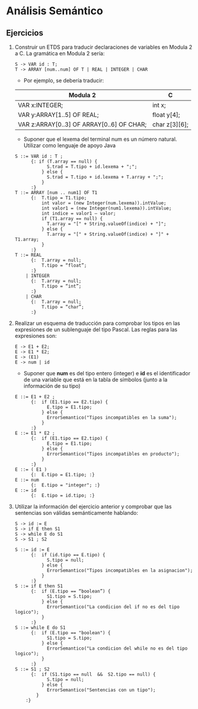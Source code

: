 # Análisis Semántico

## Ejercicios

1. Construir un ETDS para traducir declaraciones de variables en Modula 2 a C. La gramática en Modula 2 sería:

    ```grammar
    S -> VAR id : T;
    T -> ARRAY [num..num] OF T | REAL | INTEGER | CHAR
    ```

    * Por ejemplo, se debería traducir:

    | Modula 2 | C |
    | -- | -- |
    | VAR x:INTEGER; | int x; |
    | VAR y:ARRAY[1..5] OF REAL; | float y[4]; |
    | VAR z:ARRAY[0..3] OF ARRAY[0..6] OF CHAR; | char z\[3][6]; |

    * Suponer que el lexema del terminal num es un número natural. Utilizar como lenguaje de apoyo Java

    ```grammar
    S ::= VAR id : T ;
          {: if (T.array == null) {
                S.trad = T.tipo + id.lexema + ";";
              } else {
                S.trad = T.tipo + id.lexema + T.array + ";";
              }
          :}
    T ::= ARRAY [num .. num1] OF T1
          {:  T.tipo = T1.tipo;
              int valor = (new Integer(num.lexema)).intValue;
              int valor1 = (new Integer(num1.lexema)).intValue; 
              int indice = valor1 – valor;
              if (T1.array == null) {
                T.array = "[" + String.valueOf(indice) + "]";
              } else {
                T.array = "[" + String.valueOf(indice) + "]" + T1.array;
              }
          :}
    T ::= REAL
          {:  T.array = null;
              T.tipo = “float”;
          :}
        | INTEGER
          {:  T.array = null;
              T.tipo = “int”;
          :}
        | CHAR
          {:  T.array = null;
              T.tipo = “char”;
          :}
    ```

1. Realizar un esquema de traducción para comprobar los tipos en las expresiones de un sublenguaje del tipo Pascal. Las reglas para las expresiones son:

    ```grammar
    E -> E1 + E2;
    E -> E1 * E2;
    E -> (E1)
    E -> num | id
    ```

    * Suponer que **num** es del tipo entero (integer) e **id** es el identificador de una variable que está en la tabla de símbolos (junto a la información de su tipo)

    ```grammar
    E ::= E1 + E2 ;
          {:  if (E1.tipo == E2.tipo) {
                E.tipo = E1.tipo;
              } else {
                ErrorSemantico("Tipos incompatibles en la suma");
              }
          :}
    E ::= E1 * E2 ;
          {:  if (E1.tipo == E2.tipo) {
                E.tipo = E1.tipo;
              } else {
                ErrorSemantico("Tipos incompatibles en producto");
              }
          :}
    E ::= ( E1 )
          {:  E.tipo = E1.tipo; :}
    E ::= num
          {:  E.tipo = "integer"; :}
    E ::= id
          {:  E.tipo = id.tipo; :}
    ```

1. Utilizar la información del ejercicio anterior y comprobar que las sentencias son válidas semánticamente hablando:

    ```grammar
    S -> id := E
    S -> if E then S1
    S -> while E do S1
    S -> S1 ; S2
    ```

    ```grammar
    S ::= id := E
          {:  if (id.tipo == E.tipo) {
                S.tipo = null;
              } else {
                ErrorSemantico("Tipos incompatibles en la asignacion");
              }
          :}
    S ::= if E then S1
          {:  if (E.tipo == “boolean”) {
                S1.tipo = S.tipo;
              } else {
                ErrorSemantico("La condicion del if no es del tipo logico");
              }
          :}
    S ::= while E do S1
          {:  if (E.tipo == "boolean") {
                S1.tipo = S.tipo;
              } else {
                ErrorSemantico("La condicion del while no es del tipo logico");
              }
          :}
    S ::= S1 ; S2
          {:  if (S1.tipo == null  &&  S2.tipo == null) {
                S.tipo = null;
              } else {
                ErrorSemantico("Sentencias con un tipo");
            }
        :}
    ```

